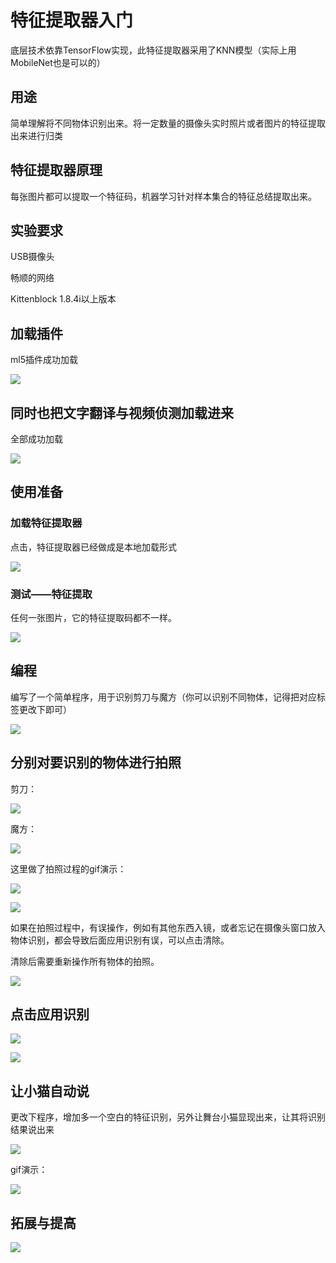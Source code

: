 # 特征提取器入门

底层技术依靠TensorFlow实现，此特征提取器采用了KNN模型（实际上用MobileNet也是可以的）

## 用途

简单理解将不同物体识别出来。将一定数量的摄像头实时照片或者图片的特征提取出来进行归类

## 特征提取器原理

每张图片都可以提取一个特征码，机器学习针对样本集合的特征总结提取出来。

## 实验要求

USB摄像头

畅顺的网络

Kittenblock 1.8.4i以上版本

## 加载插件

ml5插件成功加载

![](./images/ml.png)

## 同时也把文字翻译与视频侦测加载进来

全部成功加载

![](./images/c08_01.png)

## 使用准备

### 加载特征提取器

点击，特征提取器已经做成是本地加载形式

![](./images/c09_01.png)

### 测试——特征提取

任何一张图片，它的特征提取码都不一样。

![](./images/c09_02.png)

## 编程

编写了一个简单程序，用于识别剪刀与魔方（你可以识别不同物体，记得把对应标签更改下即可）

![](./images/c09_03.png)

## 分别对要识别的物体进行拍照

剪刀：

![](./images/c09_04.png)

魔方：

![](./images/c09_05.png)

这里做了拍照过程的gif演示：

![](./images/c09_01.gif)

![](./images/c09_02.gif)

如果在拍照过程中，有误操作，例如有其他东西入镜，或者忘记在摄像头窗口放入物体识别，都会导致后面应用识别有误，可以点击清除。

清除后需要重新操作所有物体的拍照。

![](./images/c09_08.png)

## 点击应用识别

![](./images/c09_06.png)

![](./images/c09_07.png)

## 让小猫自动说

更改下程序，增加多一个空白的特征识别，另外让舞台小猫显现出来，让其将识别结果说出来

![](./images/c09_09.png)

gif演示：

![](./images/c09_03.gif)

## 拓展与提高

![](./images/c09_10.png)



